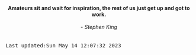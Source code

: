 
<div align="center"><b><span>Amateurs sit and wait for inspiration, the rest of us just get up and got to work.</span></b><br><br><i> - Stephen King</i></div>
<br><br><kbd>Last updated:Sun May 14 12:07:32 2023</kbd>